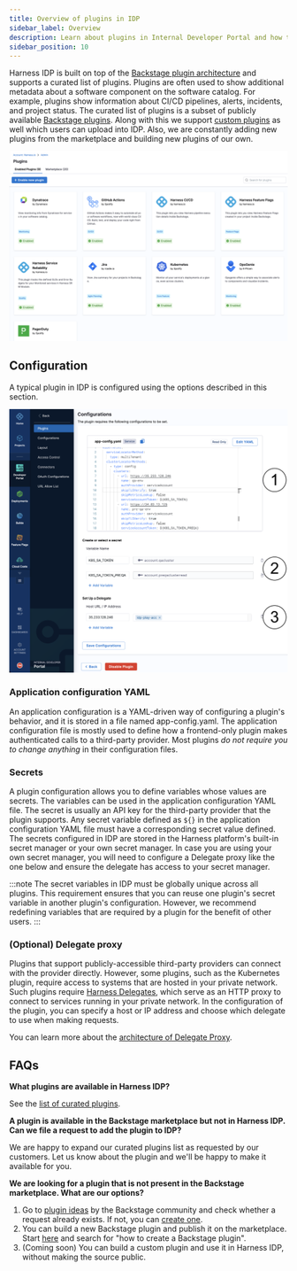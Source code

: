 ```yaml
---
title: Overview of plugins in IDP
sidebar_label: Overview
description: Learn about plugins in Internal Developer Portal and how to use them to customize IDP.
sidebar_position: 10
---
```


Harness IDP is built on top of the [Backstage plugin architecture](https://backstage.io/docs/plugins/) and supports a curated list of plugins. Plugins are often used to show additional metadata about a software component on the software catalog. For example, plugins show information about CI/CD pipelines, alerts, incidents, and project status. The curated list of plugins is a subset of publicly available [Backstage plugins](https://backstage.io/plugins). Along with this we support [custom plugins](/docs/internal-developer-portal/plugins/custom-plugins/overview) as well which users can upload into IDP. Also, we are constantly adding new plugins from the marketplace and building new plugins of our own.

![Plugins section in IDP](./static/plugins-page.png)

## Configuration

A typical plugin in IDP is configured using the options described in this section.

![](./static/plugins-configs.png)

### Application configuration YAML

An application configuration is a YAML-driven way of configuring a plugin's behavior, and it is stored in a file named app-config.yaml. The application configuration file is mostly used to define how a frontend-only plugin makes authenticated calls to a third-party provider. Most plugins _do not require you to change anything_ in their configuration files.

### Secrets

A plugin configuration allows you to define variables whose values are secrets. The variables can be used in the application configuration YAML file. The secret is usually an API key for the third-party provider that the plugin supports. Any secret variable defined as `${}` in the application configuration YAML file must have a corresponding secret value defined. The secrets configured in IDP are stored in the Harness platform's built-in secret manager or your own secret manager. In case you are using your own secret manager, you will need to configure a Delegate proxy like the one below and ensure the delegate has access to your secret manager.

:::note
The secret variables in IDP must be globally unique across all plugins. This requirement ensures that you can reuse one plugin's secret variable in another plugin's configuration. However, we recommend redefining variables that are required by a plugin for the benefit of other users.
:::

### (Optional) Delegate proxy

Plugins that support publicly-accessible third-party providers can connect with the provider directly. However, some plugins, such as the Kubernetes plugin, require access to systems that are hosted in your private network. Such plugins require [Harness Delegates](/docs/first-gen/firstgen-platform/account/manage-delegates/delegate-installation), which serve as an HTTP proxy to connect to services running in your private network. In the configuration of the plugin, you can specify a host or IP address and choose which delegate to use when making requests.

You can learn more about the [architecture of Delegate Proxy](./delegate-proxy.md).

## FAQs

**What plugins are available in Harness IDP?**

See the [list of curated plugins](/docs/category/available-plugins).

**A plugin is available in the Backstage marketplace but not in Harness IDP. Can we file a request to add the plugin to IDP?**

We are happy to expand our curated plugins list as requested by our customers. Let us know about the plugin and we'll be happy to make it available for you.

**We are looking for a plugin that is not present in the Backstage marketplace. What are our options?**

1. Go to [plugin ideas](https://github.com/backstage/backstage/issues?q=is%3Aopen+is%3Aissue+label%3Aplugin) by the Backstage community and check whether a request already exists. If not, you can [create one](https://github.com/backstage/backstage/issues/new?assignees=&labels=plugin&projects=&template=plugin.yaml&title=%F0%9F%94%8C+Plugin%3A+%3Ctitle%3E).
2. You can build a new Backstage plugin and publish it on the marketplace. Start [here](https://backstage.io/docs/plugins/create-a-plugin) and search for "how to create a Backstage plugin".
3. (Coming soon) You can build a custom plugin and use it in Harness IDP, without making the source public.
